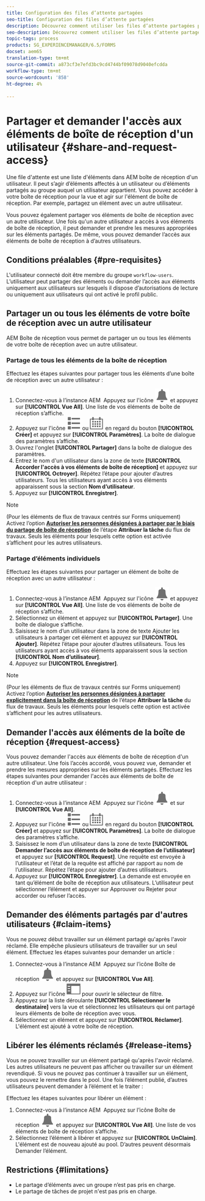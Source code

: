 ```yaml
---
title: Configuration des files d’attente partagées
seo-title: Configuration des files d’attente partagées
description: Découvrez comment utiliser les files d’attente partagées pour les workflows centrés sur Forms sur AEM Forms sur OSGi.
seo-description: Découvrez comment utiliser les files d’attente partagées pour les workflows centrés sur Forms sur AEM Forms sur OSGi.
topic-tags: process
products: SG_EXPERIENCEMANAGER/6.5/FORMS
docset: aem65
translation-type: tm+mt
source-git-commit: a873cf3e7efd3bc9cd4744bf09078d9040efcdda
workflow-type: tm+mt
source-wordcount: '858'
ht-degree: 4%

---
```



# Partager et demander l&#39;accès aux éléments de boîte de réception d&#39;un utilisateur {#share-and-request-access}

Une file d&#39;attente est une liste d&#39;éléments dans AEM boîte de réception d&#39;un utilisateur. Il peut s’agir d’éléments affectés à un utilisateur ou d’éléments partagés au groupe auquel un utilisateur appartient. Vous pouvez accéder à votre boîte de réception pour la vue et agir sur l&#39;élément de boîte de réception. Par exemple, partagez un élément avec un autre utilisateur.

Vous pouvez également partager vos éléments de boîte de réception avec un autre utilisateur. Une fois qu&#39;un autre utilisateur a accès à vos éléments de boîte de réception, il peut demander et prendre les mesures appropriées sur les éléments partagés. De même, vous pouvez demander l’accès aux éléments de boîte de réception à d’autres utilisateurs.

## Conditions préalables {#pre-requisites}

L&#39;utilisateur connecté doit être membre du groupe `workflow-users`. L’utilisateur peut partager des éléments ou demander l’accès aux éléments uniquement aux utilisateurs sur lesquels il dispose d’autorisations de lecture ou uniquement aux utilisateurs qui ont activé le profil public.

## Partager un ou tous les éléments de votre boîte de réception avec un autre utilisateur

AEM Boîte de réception vous permet de partager un ou tous les éléments de votre boîte de réception avec un autre utilisateur.

### Partage de tous les éléments de la boîte de réception

Effectuez les étapes suivantes pour partager tous les éléments d’une boîte de réception avec un autre utilisateur :

1. Connectez-vous à l’instance AEM  Appuyez sur l&#39;icône ![Boîte de réception](assets/bell.svg) et appuyez sur **[!UICONTROL Vue All]**. Une liste de vos éléments de boîte de réception s’affiche.
1. Appuyez sur l&#39;icône ![Sélecteur de Vue](assets/viewlist.svg) ou ![Sélecteur de Vue](assets/calendar.svg) en regard du bouton **[!UICONTROL Créer]** et appuyez sur **[!UICONTROL Paramètres]**. La boîte de dialogue des paramètres s’affiche.
1. Ouvrez l&#39;onglet **[!UICONTROL Partager]** dans la boîte de dialogue des paramètres.
1. Entrez le nom d&#39;un utilisateur dans la zone de texte **[!UICONTROL Accorder l&#39;accès à vos éléments de boîte de réception]** et appuyez sur **[!UICONTROL Octroyer]**. Répétez l’étape pour ajouter d’autres utilisateurs. Tous les utilisateurs ayant accès à vos éléments apparaissent sous la section **Nom d’utilisateur**.
1. Appuyez sur **[!UICONTROL Enregistrer]**.

>[!NOTE]
>
>(Pour les éléments de flux de travaux centrés sur Forms uniquement) Activez l’option **[Autoriser les personnes désignées à partager par le biais du partage de boîte de réception](aem-forms-workflow-step-reference.md)** de l’étape **Attribuer la tâche** du flux de travaux. Seuls les éléments pour lesquels cette option est activée s’affichent pour les autres utilisateurs.

### Partage d’éléments individuels

Effectuez les étapes suivantes pour partager un élément de boîte de réception avec un autre utilisateur :

1. Connectez-vous à l’instance AEM  Appuyez sur l&#39;icône ![Boîte de réception](assets/bell.svg) et appuyez sur **[!UICONTROL Vue All]**. Une liste de vos éléments de boîte de réception s’affiche.
1. Sélectionnez un élément et appuyez sur **[!UICONTROL Partager]**. Une boîte de dialogue s’affiche.
1. Saisissez le nom d’un utilisateur dans la zone de texte Ajouter les utilisateurs à partager cet élément et appuyez sur **[!UICONTROL Ajouter]**. Répétez l’étape pour ajouter d’autres utilisateurs. Tous les utilisateurs ayant accès à vos éléments apparaissent sous la section **[!UICONTROL Nom d’utilisateur]**.
1. Appuyez sur **[!UICONTROL Enregistrer]**.


>[!NOTE]
>
>(Pour les éléments de flux de travaux centrés sur Forms uniquement) Activez l’option **[Autoriser les personnes désignées à partager explicitement dans la boîte de réception](aem-forms-workflow-step-reference.md)** de l’étape **Attribuer la tâche** du flux de travaux. Seuls les éléments pour lesquels cette option est activée s’affichent pour les autres utilisateurs.

## Demander l&#39;accès aux éléments de la boîte de réception {#request-access}

Vous pouvez demander l&#39;accès aux éléments de boîte de réception d&#39;un autre utilisateur. Une fois l’accès accordé, vous pouvez vue, demander et prendre les mesures appropriées sur les éléments partagés. Effectuez les étapes suivantes pour demander l&#39;accès aux éléments de boîte de réception d&#39;un autre utilisateur :

1. Connectez-vous à l’instance AEM  Appuyez sur l&#39;icône ![Sélecteur de Vue](assets/bell.svg) et sur **[!UICONTROL Vue All]**.
1. Appuyez sur l&#39;icône ![Sélecteur de Vue](assets/viewlist.svg) ou ![Sélecteur de Vue](assets/calendar.svg) en regard du bouton **[!UICONTROL Créer]** et appuyez sur **[!UICONTROL Paramètres]**. La boîte de dialogue des paramètres s’affiche.
1. Saisissez le nom d’un utilisateur dans la zone de texte **[!UICONTROL Demander l’accès aux éléments de boîte de réception de l’utilisateur]** et appuyez sur **[!UICONTROL Request]**. Une requête est envoyée à l’utilisateur et l’état de la requête est affiché par rapport au nom de l’utilisateur. Répétez l’étape pour ajouter d’autres utilisateurs.
1. Appuyez sur **[!UICONTROL Enregistrer]**. La demande est envoyée en tant qu’élément de boîte de réception aux utilisateurs. L’utilisateur peut sélectionner l’élément et appuyer sur Approuver ou Rejeter pour accorder ou refuser l’accès.


## Demander des éléments partagés par d&#39;autres utilisateurs {#claim-items}

Vous ne pouvez début travailler sur un élément partagé qu&#39;après l&#39;avoir réclamé. Elle empêche plusieurs utilisateurs de travailler sur un seul élément. Effectuez les étapes suivantes pour demander un article :

1. Connectez-vous à l’instance AEM  Appuyez sur l’icône Boîte de réception ![Boîte de réception](assets/bell.svg) et appuyez sur **[!UICONTROL Vue All]**.
1. Appuyez sur l’icône ![Contenu uniquement](assets/railleft.svg) pour ouvrir le sélecteur de filtre.
1. Appuyez sur la liste déroulante **[!UICONTROL Sélectionner le destinataire]** vers la vue et sélectionnez les utilisateurs qui ont partagé leurs éléments de boîte de réception avec vous.
1. Sélectionnez un élément et appuyez sur **[!UICONTROL Réclamer]**. L&#39;élément est ajouté à votre boîte de réception.

## Libérer les éléments réclamés {#release-items}

Vous ne pouvez travailler sur un élément partagé qu&#39;après l&#39;avoir réclamé. Les autres utilisateurs ne peuvent pas afficher ou travailler sur un élément revendiqué. Si vous ne pouvez pas continuer à travailler sur un élément, vous pouvez le remettre dans le pool.   Une fois l’élément publié, d’autres utilisateurs peuvent demander à l’élément et le traiter :

Effectuez les étapes suivantes pour libérer un élément :

1. Connectez-vous à l’instance AEM  Appuyez sur l’icône Boîte de réception ![Boîte de réception](assets/bell.svg) et appuyez sur **[!UICONTROL Vue All]**. Une liste de vos éléments de boîte de réception s’affiche.
1. Sélectionnez l’élément à libérer et appuyez sur **[!UICONTROL UnClaim]**. L&#39;élément est de nouveau ajouté au pool. D’autres peuvent désormais Demander l’élément.

## Restrictions {#limitations}

* Le partage d’éléments avec un groupe n’est pas pris en charge.
* Le partage de tâches de projet n&#39;est pas pris en charge.
